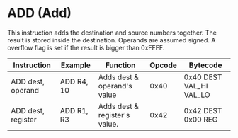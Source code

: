 # ADD (Add)

This instruction adds the destination and source numbers together. The result is stored inside the destination. Operands are assumed signed. A overflow flag is set if the result is bigger than 0xFFFF.

| Instruction        | Example    | Function                      | Opcode | Bytecode                |
| ------------------ | ---------- | ----------------------------- | ------ | ----------------------- |
| ADD dest, operand  | ADD R4, 10 | Adds dest & operand's value   | 0x40   | 0x40 DEST VAL_HI VAL_LO |
| ADD dest, register | ADD R1, R3 | Adds dest & register's value. | 0x42   | 0x42 DEST 0x00 REG      |